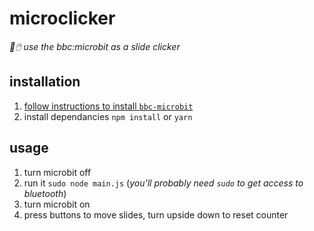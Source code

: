 # microclicker

_🔎🖱️ use the bbc:microbit as a slide clicker_

## installation

1. [follow instructions to install `bbc-microbit`](https://github.com/sandeepmistry/node-bbc-microbit#prerequisites)
2. install dependancies `npm install` or `yarn`

## usage

1. turn microbit off
2. run it `sudo node main.js` (_you'll probably need `sudo` to get access to bluetooth_)
3. turn microbit on
4. press buttons to move slides, turn upside down to reset counter
